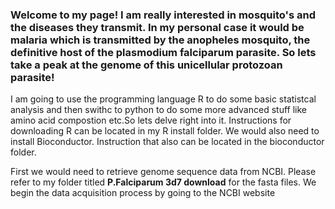 

### Welcome to my page! I am really interested in mosquito's and the diseases they transmit. In my personal case it would be malaria which is transmitted by the anopheles mosquito, the definitive host of the plasmodium falciparum parasite. So lets take a peak at the genome of this unicellular protozoan parasite!

I am going to use the programming language R to do some basic statistcal analysis and then swithc to python to do some more advanced stuff like amino acid compostion etc.So lets delve right into it. Instructions for downloading R can be located in my R install folder. We would also need to install Bioconductor. Instruction that also can be located in the bioconductor folder. 

First we would need to retrieve genome sequence data from NCBI. Please refer to my folder titled **P.Falciparum 3d7 download** for the fasta files. 
We begin the data acquisition process by going to the NCBI website [](https://www.ncbi.nlm.nih.gov)

